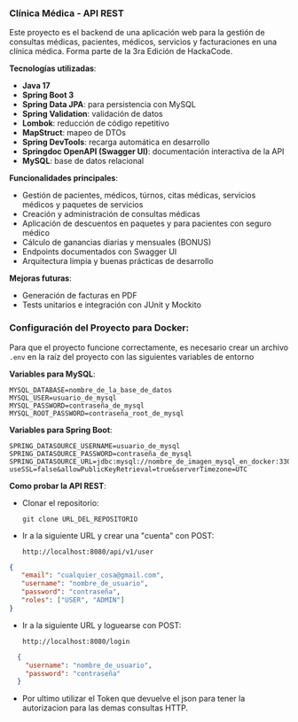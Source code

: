 ### Clínica Médica - API REST

Este proyecto es el backend de una aplicación web para la gestión de consultas médicas, pacientes, médicos, servicios y facturaciones en una clínica médica. Forma parte de la 3ra Edición de HackaCode.

**Tecnologías utilizadas**:

+ **Java 17**
+ **Spring Boot 3**
+ **Spring Data JPA**: para persistencia con MySQL
+ **Spring Validation**: validación de datos
+ **Lombok**: reducción de código repetitivo
+ **MapStruct**: mapeo de DTOs
+ **Spring DevTools**: recarga automática en desarrollo
+ **Springdoc OpenAPI (Swagger UI)**: documentación interactiva de la API
+ **MySQL**: base de datos relacional

**Funcionalidades principales**:
+ Gestión de pacientes, médicos, túrnos, citas médicas, servicios médicos y paquetes de servicios
+ Creación y administración de consultas médicas
+ Aplicación de descuentos en paquetes y para pacientes con seguro médico
+ Cálculo de ganancias diarias y mensuales (BONUS)
+ Endpoints documentados con Swagger UI
+ Arquitectura limpia y buenas prácticas de desarrollo

**Mejoras futuras**:
+ Generación de facturas en PDF
+ Tests unitarios e integración con JUnit y Mockito
### **Configuración del Proyecto para Docker**:

Para que el proyecto funcione correctamente, es necesario crear un archivo `.env` en la raíz del proyecto con las siguientes variables de entorno

**Variables para MySQL**:
```env
MYSQL_DATABASE=nombre_de_la_base_de_datos
MYSQL_USER=usuario_de_mysql
MYSQL_PASSWORD=contraseña_de_mysql
MYSQL_ROOT_PASSWORD=contraseña_root_de_mysql
```
**Variables para Spring Boot**:
```env
SPRING_DATASOURCE_USERNAME=usuario_de_mysql
SPRING_DATASOURCE_PASSWORD=contraseña_de_mysql
SPRING_DATASOURCE_URL=jdbc:mysql://nombre_de_imagen_mysql_en_docker:3306/nombre_de_la_base_de_datos?useSSL=false&allowPublicKeyRetrieval=true&serverTimezone=UTC
```
**Como probar la API REST**:

- Clonar el repositorio:

  `git clone URL_DEL_REPOSITORIO`

- Ir a la siguiente URL y crear una "cuenta" con POST:

  `http://localhost:8080/api/v1/user`
  
```json
{
   "email": "cualquier_cosa@gmail.com",
   "username": "nombre_de_usuario",
   "password": "contraseña",
   "roles": ["USER", "ADMIN"]
}
```
- Ir a la siguiente URL y loguearse con POST:

  `http://localhost:8080/login`
  
```json
  {
    "username": "nombre_de_usuario",
    "password": "contraseña"
  }
```
- Por ultimo utilizar el Token que devuelve el json para tener la autorizacion para las demas consultas HTTP.
